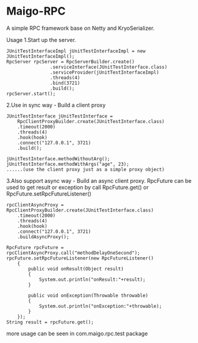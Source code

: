 # Maigo-RPC
A simple RPC framework base on Netty and KryoSerializer.


Usage 
1.Start up the server.

    JUnitTestInterfaceImpl jUnitTestInterfaceImpl = new JUnitTestInterfaceImpl();
	RpcServer rpcServer = RpcServerBuilder.create()
				 	.serviceInterface(JUnitTestInterface.class)
				  	.serviceProvider(jUnitTestInterfaceImpl)
				  	.threads(4)
				  	.bind(3721)
				  	.build();
	rpcServer.start();
	
2.Use in sync way - Build a client proxy

    JUnitTestInterface jUnitTestInterface = 
    	RpcClientProxyBuilder.create(JUnitTestInterface.class)
  		.timeout(2000)
  		.threads(4)
  		.hook(hook)
  		.connect("127.0.0.1", 3721)
  		.build();

    jUnitTestInterface.methodWithoutArg();
    jUnitTestInterface.methodWithArgs("age", 23);
	......(use the client proxy just as a simple proxy object)
	
3.Also support async way - Build an async client proxy. 
  RpcFuture can be used to get result or exception by call RpcFuture.get() or RpcFuture.setRpcFutureListener()

    rpcClientAsyncProxy = RpcClientProxyBuilder.create(JUnitTestInterface.class)
		.timeout(2000)
		.threads(4)
		.hook(hook)
		.connect("127.0.0.1", 3721)
		.buildAsyncProxy();

    RpcFuture rpcFuture = rpcClientAsyncProxy.call("methodDelayOneSecond");
    rpcFuture.setRpcFutureListener(new RpcFutureListener() 
		{			
			public void onResult(Object result) 
			{
				System.out.println("onResult:"+result);
			}
			
			public void onException(Throwable throwable) 
			{
				System.out.println("onException:"+throwable);
			}
		});
    String result = rpcFuture.get();
	
more usage can be seen in com.maigo.rpc.test package
